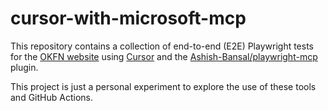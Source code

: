 # cursor-with-microsoft-mcp

This repository contains a collection of end-to-end (E2E) Playwright tests for the [OKFN website](https://okfn.org/) using [Cursor](https://www.cursor.so/) and the [Ashish-Bansal/playwright-mcp](https://github.com/Ashish-Bansal/playwright-mcp) plugin.

This project is just a personal experiment to explore the use of these tools and GitHub Actions.


